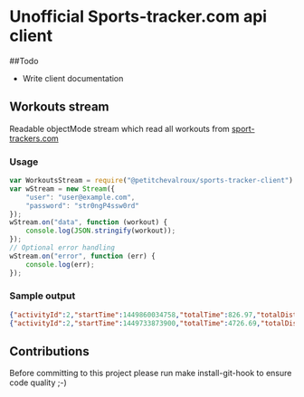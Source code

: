 # Unofficial Sports-tracker.com api client
##Todo
* Write client documentation

## Workouts stream
Readable objectMode stream which read all workouts from [sport-trackers.com](http://www.sports-tracker.com/)

### Usage
```javascript
var WorkoutsStream = require("@petitchevalroux/sports-tracker-client").WorkoutsStream;
var wStream = new Stream({
    "user": "user@example.com",
    "password": "str0ngP4ssw0rd"
});
wStream.on("data", function (workout) {
    console.log(JSON.stringify(workout));
});
// Optional error handling
wStream.on("error", function (err) {
    console.log(err);
});
```

### Sample output
```json
{"activityId":2,"startTime":1449860034758,"totalTime":826.97,"totalDistance":4579.51,"totalAscent":0,"totalDescent":0,"startPosition":{"x":2.3457266666666667,"y":48.85936},"stopPosition":{"x":2.366095,"y":48.83288},"centerPosition":{"x":2.362041666666667,"y":48.846865},"maxSpeed":9.54,"recoveryTime":0,"cumulativeRecoveryTime":0,"rankings":{"totalTimeOnRouteRanking":{"originalRanking":0,"originalNumberOfWorkouts":0}},"cadence":{"max":0,"avg":0},"workoutKey":"566b22c9e4b090ceecf7cf90","avgSpeed":5.54,"hrdata":{"userMaxHR":180,"workoutMaxHR":0,"workoutAvgHR":0,"hrmax":0,"avg":0,"max":180},"avgPace":3.01,"energyConsumption":157,"commentCount":0,"pictureCount":0,"viewCount":0}
{"activityId":2,"startTime":1449733873900,"totalTime":4726.69,"totalDistance":31727.73,"totalAscent":0,"totalDescent":0,"startPosition":{"x":2.38189,"y":48.833621666666666},"stopPosition":{"x":2.34599,"y":48.85926},"centerPosition":{"x":2.448855,"y":48.81991},"maxSpeed":12.02,"recoveryTime":0,"cumulativeRecoveryTime":0,"rankings":{"totalTimeOnRouteRanking":{"originalRanking":0,"originalNumberOfWorkouts":0}},"cadence":{"max":0,"avg":0},"workoutKey":"56694ea8e4b074c880c49dc2","avgSpeed":6.71,"hrdata":{"userMaxHR":180,"workoutMaxHR":174,"workoutAvgHR":151,"hrmax":174,"avg":151,"max":180},"avgPace":2.48,"energyConsumption":1132,"commentCount":0,"pictureCount":0,"viewCount":0}
```

## Contributions
Before committing to this project please run make install-git-hook to ensure code quality ;-)
